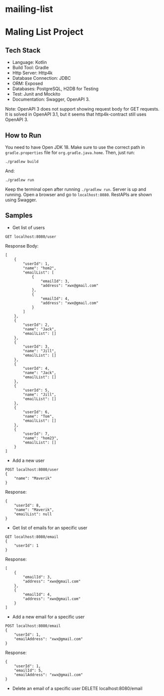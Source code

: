 # mailing-list
# Maling List Project

## Tech Stack
* Language: Kotlin
* Build Tool: Gradle
* Http Server: Http4k
* Database Connection: JDBC 
* ORM: Exposed
* Databases: PostgreSQL, H2DB for Testing
* Test: Junit and Mockito
* Documentation: Swagger, OpenAPI 3. 


Note: OpenAPI 3 does not support showing request body for GET requests. It is solved in OpenAPI 3.1, but it seems that http4k-contract still uses OpenAPI 3.


## How to Run
You need to have Open JDK 18. Make sure to use the correct path in `gradle.properties` file for `org.gradle.java.home`. Then, just run:
```
./gradlew build
```
And:
```
./gradlew run
```

Keep the terminal open after running `./gradlew run`. Server is up and running. Open a browser and go to `localhost:8080`. RestAPIs are shown using Swagger.

## Samples
* Get list of users
```
GET localhost:8080/user
```
Response Body:
```
[
    {
        "userId": 1,
        "name": "hom2",
        "emailList": [
            {
                "emailId": 3,
                "address": "xwx@gmail.com"
            },
            {
                "emailId": 4,
                "address": "xwx@gmail.com"
            }
        ]
    },
    {
        "userId": 2,
        "name": "Jack",
        "emailList": []
    },
    {
        "userId": 3,
        "name": "Jill",
        "emailList": []
    },
    {
        "userId": 4,
        "name": "Jack",
        "emailList": []
    },
    {
        "userId": 5,
        "name": "Jill",
        "emailList": []
    },
    {
        "userId": 6,
        "name": "Tom",
        "emailList": []
    },
    {
        "userId": 7,
        "name": "hom23",
        "emailList": []
    }
]
```
* Add a new user
```
POST localhost:8080/user
{
    "name": "Maverik"
}
```
Response:
```
{
    "userId": 8,
    "name": "Maverik",
    "emailList": null
}
```
* Get list of emails for an specific user
```
GET localhost:8080/email
{
    "userId": 1
}
```
Response:
```
[
    {
        "emailId": 3,
        "address": "xwx@gmail.com"
    },
    {
        "emailId": 4,
        "address": "xwx@gmail.com"
    }
]
```
* Add a new email for a specific user
```
POST localhost:8080/email
{
    "userId": 1,
    "emailAddress": "xwx@gmail.com"
}
```
Response:
```
{
    "userId": 1,
    "emailId": 5,
    "emailAddress": "xwx@gmail.com"
}
```
* Delete an email of a specific user
DELETE localhost:8080/email

